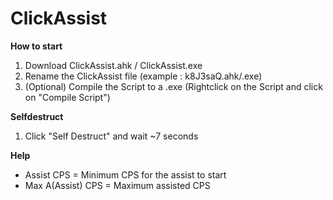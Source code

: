 # ClickAssist #

**How to start**
1. Download ClickAssist.ahk / ClickAssist.exe
2. Rename the ClickAssist file (example : k8J3saQ.ahk/.exe)
3. (Optional) Compile the Script to a .exe (Rightclick on the Script and click on "Compile Script")

**Selfdestruct**
1. Click "Self Destruct" and wait ~7 seconds

**Help**
* Assist CPS = Minimum CPS for the assist to start
* Max A(Assist) CPS = Maximum assisted CPS
